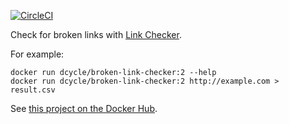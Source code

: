 [![CircleCI](https://circleci.com/gh/dcycle/docker-broken-link-checker.svg?style=svg)](https://circleci.com/gh/dcycle/docker-broken-link-checker)

Check for broken links with [Link Checker](https://github.com/linkchecker/linkchecker).

For example:

    docker run dcycle/broken-link-checker:2 --help
    docker run dcycle/broken-link-checker:2 http://example.com > result.csv

See [this project on the Docker Hub](https://hub.docker.com/r/dcycle/broken-link-checker/).
